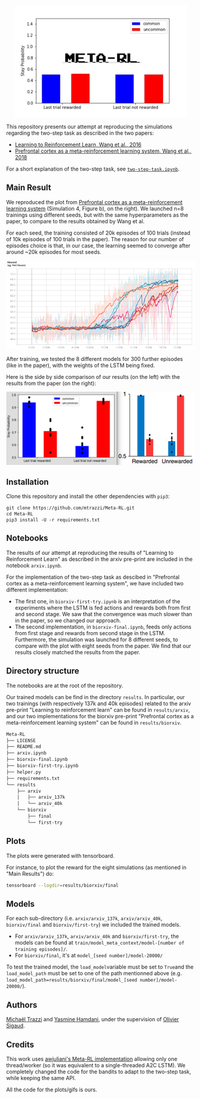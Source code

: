 <p align="center">
  <img width="460" height="300" src="results/arxiv/arxiv_40k/train/training_40k_meta_rl.gif">
</p>

This repository presents our attempt at reproducing the simulations regarding the two-step task as described in the two papers:
- [Learning to Reinforcement Learn, Wang et al., 2016](https://arxiv.org/pdf/1611.05763v1.pdf)
- [Prefrontal cortex as a meta-reinforcement learning system, Wang et al., 2018](https://www.biorxiv.org/content/biorxiv/early/2018/04/13/295964.full.pdf)

For a short explanation of the two-step task, see [`two-step-task.ipynb`](https://github.com/mtrazzi/two-step-task/blob/master/two-step-task.ipynb).

## Main Result

We reproduced the plot from [Prefrontal cortex as a meta-reinforcement learning system](https://www.biorxiv.org/content/biorxiv/early/2018/04/13/295964.full.pdf) (Simulation 4, Figure b), on the right). We launched n=8 trainings using different seeds, but with the same hyperparameters as the paper, to compare to the results obtained by Wang et al.

For each seed, the training consisted of 20k episodes of 100 trials (instead of 10k episodes of 100 trials in the paper). The reason for our number of episodes choice is that, in our case, the learning seemed to converge after around ~20k episodes for most seeds.

![reward curve](results/biorxiv/final/reward_curve.png)

After training, we tested the 8 different models for 300 further episodes (like in the paper), with the weights of the LSTM being fixed.

Here is the side by side comparison of our results (on the left) with the results from the paper (on the right):

![side by side](results/biorxiv/final/side_by_side.png)

## Installation

Clone this repository and install the other dependencies with `pip3`:

```
git clone https://github.com/mtrazzi/Meta-RL.git
cd Meta-RL
pip3 install -U -r requirements.txt
```

## Notebooks

The results of our attempt at reproducing the results of "Learning to Reinforcement Learn" as described in the arxiv pre-print are included in the notebook `arxiv.ipynb`.

For the implementation of the two-step task as descibed in "Prefrontal cortex as a meta-reinforcement learning system", we have included two different implementation:
- The first one, in `biorxiv-first-try.ipynb` is an interpretation of the experiments where the LSTM is fed actions and rewards both from first and second stage. We saw that the convergence was much slower than in the paper, so we changed our approach.
- The second implementation, in `biorxiv-final.ipynb`, feeds only actions from first stage and rewards from second stage in the LSTM. Furthermore, the simulation was launched for 8 different seeds, to compare with the plot with eight seeds from the paper. We find that our results closely matched the results from the paper.

## Directory structure

The notebooks are at the root of the repository.

Our trained models can be find in the directory `results`. In particular, our two trainings (with respectively 137k and 40k episodes) related to the arxiv pre-print "Learning to reinforcement learn" can be found in `results/arxiv`, and our two implementations for the biorxiv pre-print "Prefrontal cortex as a meta-reinforcement learning system" can be found in `results/biorxiv`.

``` bash
Meta-RL
├── LICENSE
├── README.md
├── arxiv.ipynb
├── biorxiv-final.ipynb
├── biorxiv-first-try.ipynb
├── helper.py
├── requirements.txt
└── results
    ├── arxiv
    │   ├── arxiv_137k
    │   └── arxiv_40k
    └── biorxiv
        ├── final
        └── first-try
```

## Plots 

The plots were generated with tensorboard.

For instance, to plot the reward for the eight simulations (as mentioned in "Main Results") do:


``` bash
tensorboard --logdir=results/biorxiv/final
```

## Models

For each sub-directory (i.e. `arxiv/arxiv_137k`, `arxiv/arxiv_40k`, `biorxiv/final` and `biorxiv/first-try`) we included the trained models.

- For `arxiv/arxiv_137k`, `arxiv/arxiv_40k` and `biorxiv/first-try`, the models can be found at `train/model_meta_context/model-[number of training episodes]/`.
- For `biorxiv/final`, it's at `model_[seed number]/model-20000/`

To test the trained model, the `load_model`variable must be set to `True`and the `load_model_path` must be set to one of the path mentionned above (e.g. `load_model_path=results/biorxiv/final/model_[seed number]/model-20000/`).




## Authors

[Michaël Trazzi](https://github.com/mtrazzi) and [Yasmine Hamdani](https://github.com/Yasmine-H), under the supervision of [Olivier Sigaud](https://github.com/osigaud).

## Credits

This work uses [awjuliani's Meta-RL implementation](https://github.com/awjuliani/Meta-RL) allowing only one thread/worker (so it was equivalent to a single-threaded A2C LSTM). We completely changed the code for the bandits to adapt to the two-step task, while keeping the same API.

All the code for the plots/gifs is ours.
